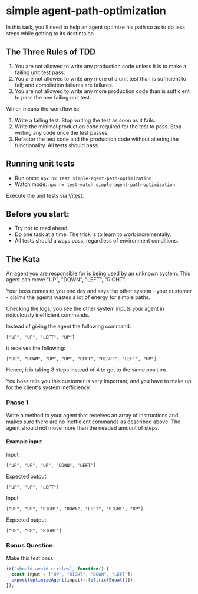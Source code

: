 # simple agent-path-optimization

In this task, you'll need to help an agent optimize his path so as to do less steps while getting to its destintaion.

## The Three Rules of TDD

1. You are not allowed to write any production code unless it is to make a failing unit test pass.
2. You are not allowed to write any more of a unit test than is sufficient to fail; and compilation failures are failures.
3. You are not allowed to write any more production code than is sufficient to pass the one failing unit test.

Which means the workflow is:

1. Write a failing test. Stop writing the test as soon as it fails.
2. Write the minimal production code required for the test to pass. Stop writing any code once the test passes.
3. Refactor the test code and the production code without altering the functionality. All tests should pass.

## Running unit tests

- Run once: `npx nx test simple-agent-path-optimization`
- Watch mode: `npx nx test-watch simple-agent-path-optimization`

Execute the unit tests via [Vitest](https://vitest.dev).

## Before you start:
* Try not to read ahead. 
* Do one task at a time. The trick is to learn to work incrementally.
* All tests should always pass, regardless of environment conditions.

## The Kata

An agent you are responsible for is being used by an unknown system. This agent can move "UP", "DOWN", "LEFT", "RIGHT".

Your boss comes to you one day and says the other system - your customer - claims the agents wastes a lot of energy for simple paths.

Checking the logs, you see the other system inputs your agent in ridiculously inefficient commands.

Instead of giving the agent the following command: 
```
["UP", "UP", "LEFT", "UP"]
``` 
it receives the following: 
```
["UP", "DOWN", "UP", "UP", "LEFT", "RIGHT", "LEFT", "UP"]
```
Hence, it is taking 8 steps instead of 4 to get to the same position.

You boss tells you this customer is very important, and you have to make up for the client's system inefficiency.

### Phase 1
Write a method to your agent that receives an array of instructions and makes sure there are no inefficient commands as described above. The agent should not move more than the needed amount of steps.


#### Example input
Input:
```
["UP", "UP", "UP", "DOWN", "LEFT"]
```
Expected output
```
["UP", "UP", "LEFT"]
```
Input
```
["UP", "UP", "RIGHT", "DOWN", "LEFT", "RIGHT", "UP"]
```
Expected output
```
["UP", "UP", "RIGHT"]
```

### Bonus Question:
Make this test pass:

```javascript
it(`should avoid circles`, function() {
  const input = ["UP", "RIGHT", "DOWN", "LEFT"];
  expect(optimizeAgent(input)).toStrictEqual([]);
});
```
